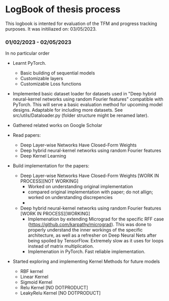 # LogBook of thesis process
This logbook is intented for evaluation of the TFM and progress tracking purposes.
It was initiliazed on: 03/05/2023.

### 01/02/2023 - 02/05/2023
In no particular order

 - Learnt PyTorch.
   - Basic building of sequential models
   - Customizable layers
   - Customizable Loss functions
 
 - Implemented basic dataset loader for datasets used in "Deep hybrid neural-kernel networks using random Fourier features" compatible with PyTorch. This will serve a basic evaluation method for upcoming model designs. Adaptable for including more datasets. See src/utils/Dataloader.py (folder structure might be renamed later).

 - Gathered related works on Google Scholar

 - Read papers:
   - Deep Layer-wise Networks Have Closed-Form Weights
   - Deep hybrid neural-kernel networks using random Fourier features
   - Deep Kernel Learning
   
 - Build implementation for the papers:
   - Deep Layer-wise Networks Have Closed-Form Weights [WORK IN PROCESS][NOT WORKING]
     - Worked on understanding original implementation
     - compared original implementation with paper; do not allign; worked on understanding discrepencies
     - 
   - Deep hybrid neural-kernel networks using random Fourier features [WORK IN PROCESS][WORKING]
     - Implemenation by extending Micrograd for the specific RFF case (https://github.com/karpathy/micrograd). This was done to properly understand the inner workings of the specific architecture, as well as a refresher on Deep Neural Nets after being spoiled by TensorFlow. Extremely slow as it uses for loops instead of matrix multiplication.
     - Implemenation in PyTorch. Fast reliable implementation.
   
 - Started exploring and implementing Kernel Methods for future models
   - RBF kernel
   - Linear Kernel
   - Sigmoid Kernel
   - Relu Kernel [NO DOTPRODUCT]
   - LeakyRelu Kernel [NO DOTPRODUCT]

